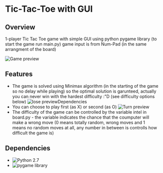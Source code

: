 # Tic-Tac-Toe with GUI

## Overview
1-player Tic Tac Toe game with simple GUI using python pygame library (to start the game run main.py)
game input is from Num-Pad (in the same arrangment of the board)

![Game preview](http://i.imgur.com/joxdCFc.png)

## Features
* The game is solved using Minimax algorithm (in the starting of the game so no delay while playing) so the optimal solution is garunteed, actually you can never win with the hardest difficulty :"D (see difficulty options below)
![lose preview](http://i.imgur.com/XxdTngi.png)Dependencies
* You can choose to play first (as X) or second (as O)
![Turn preview](http://i.imgur.com/xXsI3qM.png)
* The difficulty of the game can be controlled by the variable intel in board.py - the variable indicates the chance that the coumputer will make a wrong move (0 means totally random, wrong moves and 1 means no random moves at all, any number in between is controlls how difficult the game is)

## Dependencies
* ![Python 2.7](https://www.python.org/download/releases/2.7/)
* ![pygame library](https://www.pygame.org)
